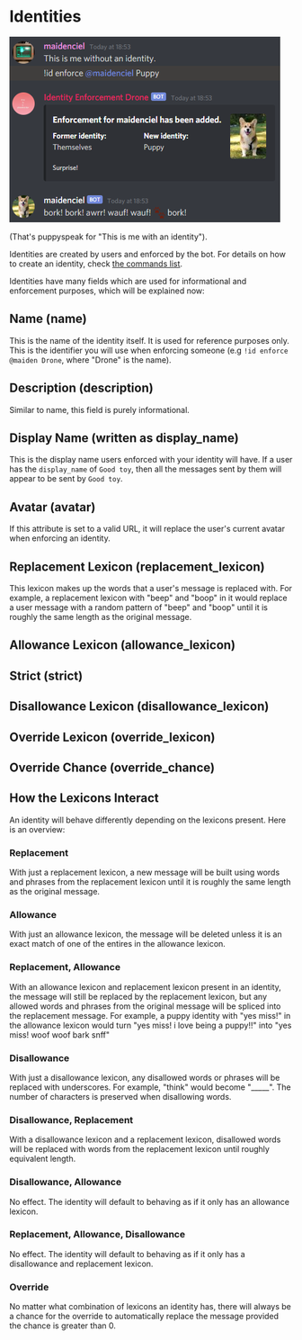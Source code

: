 # Identities

![](identities.png)

(That's puppyspeak for "This is me with an identity").

Identities are created by users and enforced by the bot. For details on how to create an identity, check [the commands list](./COMMANDS.md).

Identities have many fields which are used for informational and enforcement purposes, which will be explained now:

## Name (name)
This is the name of the identity itself. It is used for reference purposes only. This is the identifier you will use when enforcing someone (e.g `!id enforce @maiden Drone`, where "Drone" is the name).

## Description (description)
Similar to name, this field is purely informational.

## Display Name (written as display_name)
This is the display name users enforced with your identity will have. If a user has the `display_name` of `Good toy`, then all the messages sent by them will appear to be sent by `Good toy`.

## Avatar (avatar)
If this attribute is set to a valid URL, it will replace the user's current avatar when enforcing an identity.

## Replacement Lexicon (replacement_lexicon)
This lexicon makes up the words that a user's message is replaced with. For example, a replacement lexicon with "beep" and "boop" in it would replace a user message with a random pattern of "beep" and "boop" until it is roughly the same length as the original message.

## Allowance Lexicon (allowance_lexicon)

## Strict (strict)

## Disallowance Lexicon (disallowance_lexicon)

## Override Lexicon (override_lexicon)

## Override Chance (override_chance)

## How the Lexicons Interact

An identity will behave differently depending on the lexicons present. Here is an overview:

### Replacement
With just a replacement lexicon, a new message will be built using words and phrases from the replacement lexicon until it is roughly the same length as the original message.

### Allowance
With just an allowance lexicon, the message will be deleted unless it is an exact match of one of the entires in the allowance lexicon.

### Replacement, Allowance
With an allowance lexicon and replacement lexicon present in an identity, the message will still be replaced by the replacement lexicon, but any allowed words and phrases from the original message will be spliced into the replacement message. For example, a puppy identity with "yes miss!" in the allowance lexicon would turn "yes miss! i love being a puppy!!" into "yes miss! woof woof bark snff"

### Disallowance
With just a disallowance lexicon, any disallowed words or phrases will be replaced with underscores. For example, "think" would become "\_\_\_\_\_". The number of characters is preserved when disallowing words.

### Disallowance, Replacement
With a disallowance lexicon and a replacement lexicon, disallowed words will be replaced with words from the replacement lexicon until roughly equivalent length.

### Disallowance, Allowance
No effect. The identity will default to behaving as if it only has an allowance lexicon.

### Replacement, Allowance, Disallowance
No effect. The identity will default to behaving as if it only has a disallowance and replacement lexicon.

### Override
No matter what combination of lexicons an identity has, there will always be a chance for the override to automatically replace the message provided the chance is greater than 0.